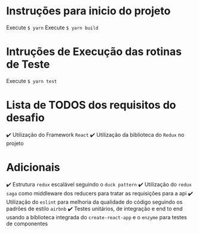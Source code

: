 # Instruções para inicio do projeto

Execute `$ yarn`
Execute `$ yarn build`

# Intruções de Execução das rotinas de Teste

Execute `$ yarn test`

# Lista de TODOS dos requisitos do desafio

:heavy_check_mark: Utilização do Framework `React`
:heavy_check_mark: Utilização da biblioteca do `Redux` no projeto

# Adicionais

:heavy_check_mark: Estrutura `redux` escalável seguindo o `duck pattern`
:heavy_check_mark: Utilização do `redux saga` como middleware dos reducers para
tratar as requisições para a api
:heavy_check_mark: Utilização do `eslint` para melhoria da qualidade do código
seguindo os padrões de estilo `airbnb`
:heavy_check_mark: Testes unitários, de integração e end to end usando a biblioteca integrada do `create-react-app` e o `enzyme` para testes de componentes

